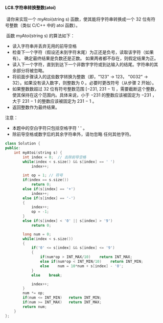 #### LC8.字符串转换整数(atoi)

​	请你来实现一个 myAtoi(string s) 函数，使其能将字符串转换成一个 32 位有符号整数（类似 C/C++ 中的 atoi 函数）。

​	函数 myAtoi(string s) 的算法如下：

* 读入字符串并丢弃无用的前导空格
* 检查下一个字符（假设还未到字符末尾）为正还是负号，读取该字符（如果有）。 确定最终结果是负数还是正数。 如果两者都不存在，则假定结果为正。
* 读入下一个字符，直到到达下一个非数字字符或到达输入的结尾。字符串的其余部分将被忽略。
* 将前面步骤读入的这些数字转换为整数（即，"123" -> 123， "0032" -> 32）。如果没有读入数字，则整数为 0 。必要时更改符号（从步骤 2 开始）。
* 如果整数数超过 32 位有符号整数范围 [−231,  231 − 1] ，需要截断这个整数，使其保持在这个范围内。具体来说，小于 −231 的整数应该被固定为 −231 ，大于 231 − 1 的整数应该被固定为 231 − 1 。
* 返回整数作为最终结果。



注意：

* 本题中的空白字符只包括空格字符 ' ' 。
* 除前导空格或数字后的其余字符串外，请勿忽略 任何其他字符。



```C++
class Solution {
public:
    int myAtoi(string s) {
        int index = 0;  // 去除前导空格
        while(index < s.size() && s[index] == ' ')  
            index++;
        
        int op = 1; // 符号
        if(index == s.size())
            return 0;
        else if(s[index] == '+') 
            index++;
        else if(s[index] == '-')
        {
            index++;
            op = -1;
        }
        else if(s[index] < '0' || s[index] > '9')
            return 0;

        long num = 0;
        while(index < s.size())
        {
            if('0' <= s[index] && s[index] <= '9')
            {
                if(num*op > INT_MAX/10)    return INT_MAX;
                else if(num*op < INT_MIN/10)    return INT_MIN;
                else    num = 10*num + s[index] - '0';
            }
            else    break;

            index++;
        }
        num *= op;
        if(num <= INT_MIN)   return INT_MIN;
        if(num >= INT_MAX)   return INT_MAX;
        return num;
    }
};
```

